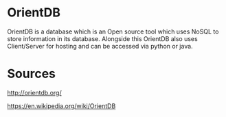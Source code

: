 # OrientDB

OrientDB is a database which is an Open source tool which uses NoSQL to store information in its database. Alongside this OrientDB also uses Client/Server for hosting and can be accessed via python or java.

# Sources

http://orientdb.org/

https://en.wikipedia.org/wiki/OrientDB